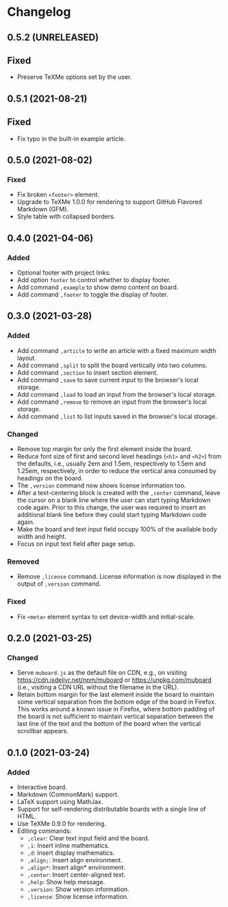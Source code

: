 Changelog
=========

0.5.2 (UNRELEASED)
------------------

## Fixed

- Preserve TeXMe options set by the user.


0.5.1 (2021-08-21)
------------------

## Fixed

- Fix typo in the built-in example article.


0.5.0 (2021-08-02)
------------------

### Fixed

- Fix broken `<footer>` element.
- Upgrade to TeXMe 1.0.0 for rendering to support GitHub Flavored
  Markdown (GFM).
- Style table with collapsed borders.


0.4.0 (2021-04-06)
------------------

### Added

- Optional footer with project links.
- Add option `footer` to control whether to display footer.
- Add command `,example` to show demo content on board.
- Add command `,footer` to toggle the display of footer.


0.3.0 (2021-03-28)
------------------

### Added

- Add command `,article` to write an article with a fixed maximum
  width layout.
- Add command `,split` to split the board vertically into two columns.
- Add command `,section` to insert section element.
- Add command `,save` to save current input to the browser's local
  storage.
- Add command `,load` to load an input from the browser's local
  storage.
- Add command `,remove` to remove an input from the browser's local
  storage.
- Add command `,list` to list inputs saved in the browser's local
  storage.


### Changed

- Remove top margin for only the first element inside the board.
- Reduce font size of first and second level headings (`<h1>` and
  `<h2>`) from the defaults, i.e., usually 2em and 1.5em, respectively
  to 1.5em and 1.25em, respectively, in order to reduce the vertical
  area consumed by headings on the board.
- The `,version` command now shows license information too.
- After a text-centering block is created with the `,center` command,
  leave the cursor on a blank line where the user can start typing
  Markdown code again. Prior to this change, the user was required to
  insert an additional blank line before they could start typing
  Markdown code again.
- Make the board and text input field occupy 100% of the available
  body width and height.
- Focus on input text field after page setup.


### Removed

- Remove `,license` command. License information is now displayed in
  the output of `,version` command.


### Fixed

- Fix `<meta>` element syntax to set device-width and initial-scale.


0.2.0 (2021-03-25)
------------------

### Changed

- Serve `muboard.js` as the default file on CDN, e.g., on visiting
  https://cdn.jsdelivr.net/npm/muboard or https://unpkg.com/muboard
  (i.e., visiting a CDN URL without the filename in the URL).
- Retain bottom margin for the last element inside the board to
  maintain some vertical separation from the bottom edge of the board
  in Firefox. This works around a known issue in Firefox, where bottom
  padding of the board is not sufficient to maintain vertical
  separation between the last line of the text and the bottom of the
  board when the vertical scrollbar appears.


0.1.0 (2021-03-24)
------------------

### Added

- Interactive board.
- Markdown (CommonMark) support.
- LaTeX support using MathJax.
- Support for self-rendering distributable boards with a single line
  of HTML.
- Use TeXMe 0.9.0 for rendering.
- Editing commands:
  - `,clear`: Clear text input field and the board.
  - `,i`: Insert inline mathematics.
  - `,d`: Insert display mathematics.
  - `,align;`: Insert align environment.
  - `,align*`: Insert align* environment.
  - `,center`: Insert center-aligned text.
  - `,help`: Show help message.
  - `,version`: Show version information.
  - `,license`: Show license information.
